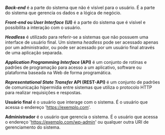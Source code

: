 ***Back-end*** é a parte do sistema que não é visível para o usuário. É a parte do sistema que gerencia os dados e a lógica de negócio.

***Front-end* ou *User Interface* (UI)** é a parte do sistema que é visível e possibilita a interação com o usuário.

***Headless*** é utilizado para referir-se a sistemas que não possuem uma interface de usuário final. Um sistema *headless* pode ser acessado apenas por um administrador, ou pode ser acessado por um usuário final através de uma aplicação separada.

***Application Programming Interface* (API)** é um conjunto de rotinas e padrões de programação para acesso a um aplicativo, software ou plataforma baseada na Web de forma programática.

***Representational State Transfer* API (REST-API)** é um conjunto de padrões de comunicação hipermídia entre sistemas que utiliza o protocolo HTTP para realizar requisições e respostas.

**Usuário final** é o usuário que interage com o sistema. É o usuário que acessa o endereço '<https://exemplo.com>'.

**Administrador** é o usuário que gerencia o sistema. É o usuário que acessa o endereço '<https://exemplo.com/wp-admin>' ou qualquer outra URI de gerenciamento do sistema.
